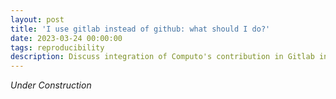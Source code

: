 ```yaml
---
layout: post
title: 'I use gitlab instead of github: what should I do?'
date: 2023-03-24 00:00:00
tags: reproducibility
description: Discuss integration of Computo's contribution in Gitlab instances
---
```


_Under Construction_

